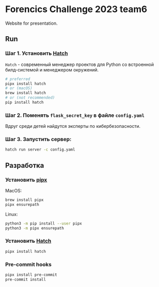 # Forencics Challenge 2023 team6

Website for presentation. 

## Run

### Шаг 1. Установить [Hatch](https://hatch.pypa.io)
`Hatch` - современный менеджер проектов для Python со встроенной билд-системой и менеджером окружений.

```bash
# preferred
pipx install hatch
# or (macOS)
brew install hatch
# or (not recommended)
pip install hatch
```

### Шаг 2. Поменять `flask_secret_key` в файле `config.yaml`

Вдруг среди детей найдутся эксперты по кибербезопасности.

### Шаг 3. Запустить сервер:

```bash
hatch run server -c config.yaml
```

## Разработка

### Установить [pipx](https://pypa.github.io/pipx)

MacOS:
```bash
brew install pipx
pipx ensurepath
```

Linux:
```bash
python3 -m pip install --user pipx
python3 -m pipx ensurepath
```

### Установить [Hatch](https://hatch.pypa.io)

```bash
pipx install hatch
```

### Pre-commit hooks

```bash
pipx install pre-commit
pre-commit install
```